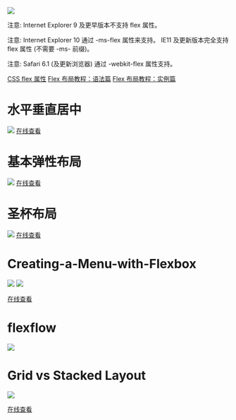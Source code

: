 

![](http://osh38kbcg.bkt.clouddn.com/flex/img/css-flexbox.png)

注意: Internet Explorer 9 及更早版本不支持 flex 属性。

注意: Internet Explorer 10 通过 -ms-flex 属性来支持。 IE11 及更新版本完全支持 flex 属性 (不需要 -ms- 前缀)。

注意: Safari 6.1 (及更新浏览器) 通过 -webkit-flex 属性支持。

[CSS flex 属性](http://www.runoob.com/cssref/css3-pr-flex.html)
[Flex 布局教程：语法篇](http://www.ruanyifeng.com/blog/2015/07/flex-grammar.html)
[Flex 布局教程：实例篇](http://www.ruanyifeng.com/blog/2015/07/flex-examples.html)


# 水平垂直居中

![](http://osh38kbcg.bkt.clouddn.com/flex/img/1.png)
[在线查看](http://osh38kbcg.bkt.clouddn.com/flex/水平竖直居中.html)
# 基本弹性布局
![](http://osh38kbcg.bkt.clouddn.com/flex/img/%E5%9F%BA%E6%9C%AC%E7%9A%84%E5%BC%B9%E6%80%A7%E5%B8%83%E5%B1%80%E7%A4%BA%E4%BE%8B.gif)
[在线查看](http://osh38kbcg.bkt.clouddn.com/flex/基本网格布局.html)

# 圣杯布局
![](http://osh38kbcg.bkt.clouddn.com/flex/img/%E5%9C%A3%E6%9D%AF%E5%B8%83%E5%B1%80.gif)
[在线查看](http://osh38kbcg.bkt.clouddn.com/flex/圣杯布局示例.html)


# Creating-a-Menu-with-Flexbox

![](http://osgp88fat.bkt.clouddn.com/flex/3.png)
![](http://osgp88fat.bkt.clouddn.com/flex/4.png)

[在线查看](http://osh38kbcg.bkt.clouddn.com/flex/Creating-a-Menu-with-Flexbox.html)

# flexflow 

![](http://osgp88fat.bkt.clouddn.com/flex/1.png)

# Grid vs Stacked Layout 
![](http://on891bjlf.bkt.clouddn.com/gif/gridvsstack.gif)

[在线查看](http://osh38kbcg.bkt.clouddn.com/flex/Grid-vs-Stacked-Layout%20.html#)



